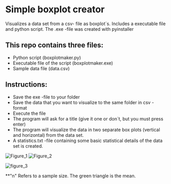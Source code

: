 # Simple boxplot creator
Visualizes a data set from a csv- file as boxplot´s.
Includes a executable file and python script.
The .exe -file was created with pyinstaller
## This repo contains three files:
- Python script (boxplotmaker.py)
- Executable file of the script (boxplotmaker.exe)
- Sample data file (data.csv)

## Instructions:
+ Save the exe -file to your folder
+ Save the data that you want to visualize to the same folder in csv -format
+ Execute the file
+ The program will ask for a title (give it one or don´t, but you must press enter)
+ The program will visualize the data in two separate box plots (vertical and horizontal) from the data set.
+ A statistics.txt -file containing some basic statistical details of the data set is created.

![Figure_1](https://user-images.githubusercontent.com/50976633/162432955-4a9c3e05-5d5f-4bcd-98c9-032449d77ec4.png)
![Figure_2](https://user-images.githubusercontent.com/50976633/162432971-9b666057-255c-4e2a-87b7-10003edc90f8.png)

![figure_3](https://user-images.githubusercontent.com/50976633/162431205-9e0671ae-40e6-4593-9a02-afc1d053128b.PNG)

**"n" Refers to a sample size. The green triangle is the mean.
